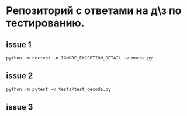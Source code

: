 # Репозиторий с ответами на д\з по тестированию.

## issue 1

```commandline
python -m doctest -o IGNORE_EXCEPTION_DETAIL -v morse.py
```

## issue 2

```commandline
python -m pytest -v tests/test_decode.py
```

## issue 3

